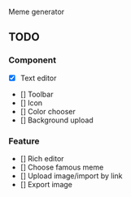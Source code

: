 Meme generator

## TODO

### Component

- [x] Text editor
- [] Toolbar
- [] Icon
- [] Color chooser
- [] Background upload

### Feature

- [] Rich editor
- [] Choose famous meme
- [] Upload image/import by link
- [] Export image
